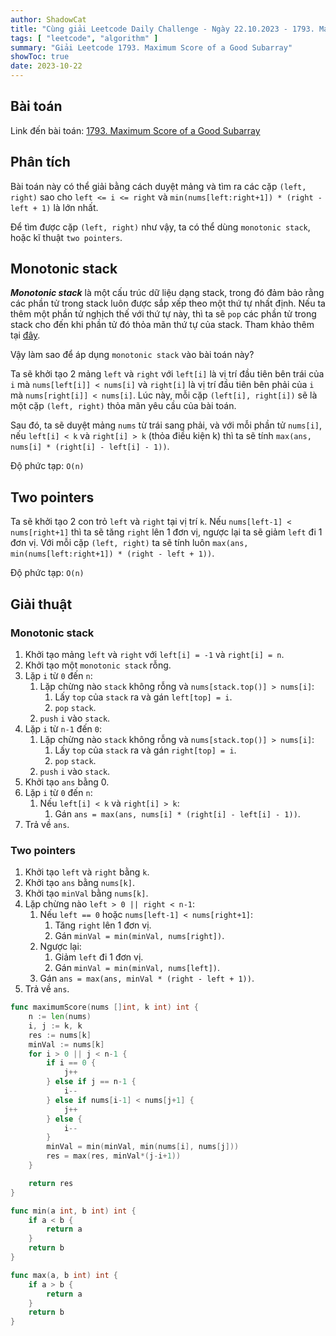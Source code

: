 ```yaml
---
author: ShadowCat
title: "Cùng giải Leetcode Daily Challenge - Ngày 22.10.2023 - 1793. Maximum Score of a Good Subarray"
tags: [ "leetcode", "algorithm" ]
summary: "Giải Leetcode 1793. Maximum Score of a Good Subarray"
showToc: true
date: 2023-10-22
---
```


## Bài toán

Link đến bài toán: [1793. Maximum Score of a Good Subarray](https://leetcode.com/problems/maximum-score-of-a-good-subarray)

## Phân tích

Bài toán này có thể giải bằng cách duyệt mảng và tìm ra các cặp `(left, right)` sao cho `left <= i <= right`
và `min(nums[left:right+1]) * (right - left + 1)` là lớn nhất.

Để tìm được cặp `(left, right)` như vậy, ta có thể dùng `monotonic stack`, hoặc kĩ thuật `two pointers`.

## Monotonic stack

***Monotonic stack*** là một cấu trúc dữ liệu dạng stack, trong đó đảm bảo rằng các phần tử trong stack luôn được sắp xếp theo một thứ tự nhất định.
Nếu ta thêm một phần tử nghịch thế với thứ tự này, thì ta sẽ `pop` các phần tử trong stack cho đến khi phần tử đó thỏa mãn thứ tự của stack.
Tham khảo thêm tại [đây](https://www.geeksforgeeks.org/introduction-to-monotonic-stack-data-structure-and-algorithm-tutorials).

Vậy làm sao để áp dụng `monotonic stack` vào bài toán này?

Ta sẽ khởi tạo 2 mảng `left` và `right`
với `left[i]` là vị trí đầu tiên bên trái của `i` mà `nums[left[i]] < nums[i]`
và `right[i]` là vị trí đầu tiên bên phải của `i` mà `nums[right[i]] < nums[i]`.
Lúc này, mỗi cặp `(left[i], right[i])` sẽ là một cặp `(left, right)` thỏa mãn yêu cầu của bài toán.

Sau đó, ta sẽ duyệt mảng `nums` từ trái sang phải, và với mỗi phần tử `nums[i]`, nếu `left[i] < k` và `right[i] > k` (thỏa điều kiện k)
thì ta sẽ tính `max(ans, nums[i] * (right[i] - left[i] - 1))`.

Độ phức tạp: `O(n)`

## Two pointers

Ta sẽ khởi tạo 2 con trỏ `left` và `right` tại vị trí `k`.
Nếu `nums[left-1] < nums[right+1]` thì ta sẽ tăng `right` lên 1 đơn vị, ngược lại ta sẽ giảm `left` đi 1 đơn vị.
Với mỗi cặp `(left, right)` ta sẽ tính luôn `max(ans, min(nums[left:right+1]) * (right - left + 1))`.

Độ phức tạp: `O(n)`

## Giải thuật

### Monotonic stack

1. Khởi tạo mảng `left` và `right` với `left[i] = -1` và `right[i] = n`.
2. Khởi tạo một `monotonic stack` rỗng.
3. Lặp `i` từ `0` đến `n`:
    1. Lặp chừng nào `stack` không rỗng và `nums[stack.top()] > nums[i]`:
        1. Lấy `top` của `stack` ra và gán `left[top] = i`.
        2. `pop` `stack`.
    2. `push` `i` vào `stack`.
4. Lặp `i` từ `n-1` đến `0`:
    1. Lặp chừng nào `stack` không rỗng và `nums[stack.top()] > nums[i]`:
        1. Lấy `top` của `stack` ra và gán `right[top] = i`.
        2. `pop` `stack`.
    2. `push` `i` vào `stack`.
5. Khởi tạo `ans` bằng 0.
6. Lặp `i` từ `0` đến `n`:
    1. Nếu `left[i] < k` và `right[i] > k`:
        1. Gán `ans = max(ans, nums[i] * (right[i] - left[i] - 1))`.
7. Trả về `ans`.

### Two pointers

1. Khởi tạo `left` và `right` bằng `k`.
2. Khởi tạo `ans` bằng `nums[k]`.
3. Khởi tạo `minVal` bằng `nums[k]`.
4. Lặp chừng nào `left > 0 || right < n-1`:
    1. Nếu `left == 0` hoặc `nums[left-1] < nums[right+1]`:
        1. Tăng `right` lên 1 đơn vị.
        2. Gán `minVal = min(minVal, nums[right])`.
    2. Ngược lại:
        1. Giảm `left` đi 1 đơn vị.
        2. Gán `minVal = min(minVal, nums[left])`.
    3. Gán `ans = max(ans, minVal * (right - left + 1))`.
5. Trả về `ans`.

```go
func maximumScore(nums []int, k int) int {
	n := len(nums)
	i, j := k, k
	res := nums[k]
	minVal := nums[k]
	for i > 0 || j < n-1 {
		if i == 0 {
			j++
		} else if j == n-1 {
			i--
		} else if nums[i-1] < nums[j+1] {
			j++
		} else {
			i--
		}
		minVal = min(minVal, min(nums[i], nums[j]))
		res = max(res, minVal*(j-i+1))
	}

	return res
}

func min(a int, b int) int {
	if a < b {
		return a
	}
	return b
}

func max(a, b int) int {
	if a > b {
		return a
	}
	return b
}
```